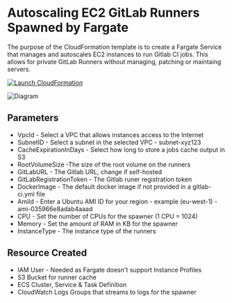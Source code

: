 # Autoscaling EC2 GitLab Runners Spawned by Fargate

The purpose of the CloudFormation template is to create a Fargate Service that manages and autoscales EC2 instances to run Gitlab CI jobs. This allows for private GitLab Runners without managing, patching or maintaing servers.

[![Launch CloudFormation](https://s3.amazonaws.com/cloudformation-examples/cloudformation-launch-stack.png)](https://console.aws.amazon.com/cloudformation/home?stackName=stack_name&templateURL=template_locationhttps://console.aws.amazon.com/cloudformation/home?region=region#/stacks/new?stackName=stack_name&templateURL=https://autoscaling-ec2-gitlab-runners-fargate.s3-eu-west-1.amazonaws.com/master/gitlab-runner-template.yml)

![Diagram](https://github.com/woodjme/autoscaling-ec2-gitlab-runners-fargate/blob/master/diagram.png?raw=true)

## Parameters

* VpcId - Select a VPC that allows instances access to the Internet
* SubnetID - Select a subnet in the selected VPC - subnet-xyz123
* CacheExpirationInDays - Select how long to store a jobs cache output in S3
* RootVolumeSize -The size of the root volume on the runners
* GitLabURL - The Gitlab URL, change if self-hosted
* GitLabRegistrationToken - The Gitlab runer registration token
* DockerImage - The default docker image if not provided in a gitlab-ci.yml file
* AmiId - Enter a Ubuntu AMI ID for your region - example (eu-west-1) - ami-035966e8adab4aaad
* CPU - Set the number of CPUs for the spawner (1 CPU = 1024)
* Memory - Set the amount of RAM in KB for the spawner
* InstanceType - The instance type of the runners

## Resource Created

* IAM User - Needed as Fargate doesn't support Instance Profiles
* S3 Bucket for runner cache
* ECS Cluster, Service & Task Definition
* CloudWatch Logs Groups that streams to logs for the spawner
